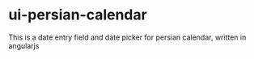 # ui-persian-calendar
This is a date entry field and date picker for persian calendar, written in angularjs
